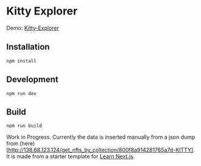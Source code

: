 # Kitty Explorer
Demo: [Kitty-Explorer](kitty-explorer.vercel.app/)

## Installation
`npm install`

## Development
`npm run dev`

## Build
`npm run build`

Work in Progress. Currently the data is inserted manually from a json dump from (here)[http://138.68.123.124/get_nfts_by_collection/800f8a914281765a7d-KITTY].
It is made from a starter template for [Learn Next.js](https://nextjs.org/learn).